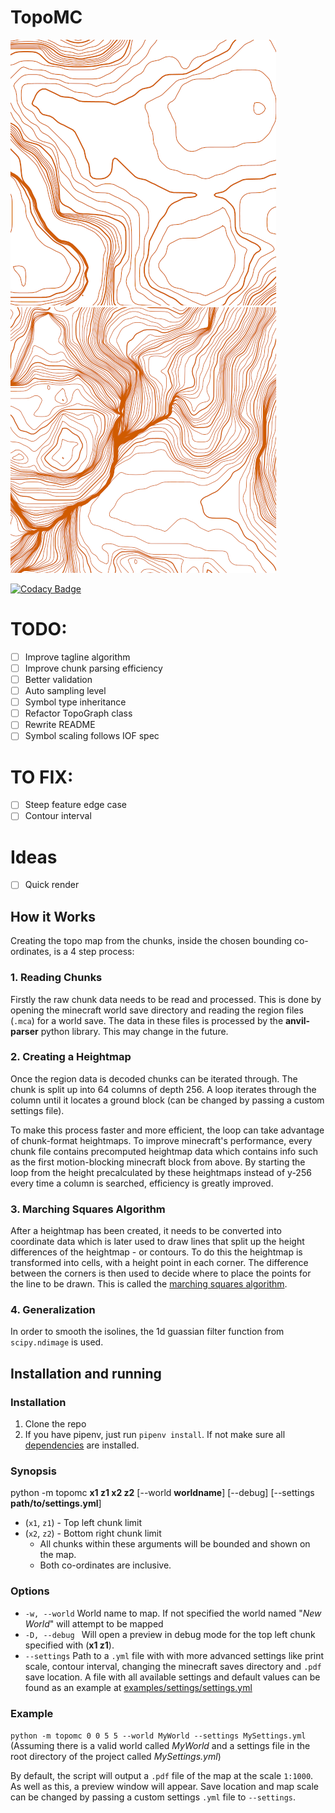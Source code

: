 # TopoMC

![Standard](images/example1.png) ![Amplified](images/example2.png)

[![Codacy Badge](https://api.codacy.com/project/badge/Grade/805c61e9222146e2830f0920560d6e4d)](https://www.codacy.com/manual/ryan-mooore/topomc?utm_source=github.com&utm_medium=referral&utm_content=ryan-mooore/topomc&utm_campaign=Badge_Grade)

# TODO:

- [ ] Improve tagline algorithm
- [ ] Improve chunk parsing efficiency
- [ ] Better validation
- [ ] Auto sampling level
- [ ] Symbol type inheritance
- [ ] Refactor TopoGraph class
- [ ] Rewrite README
- [ ] Symbol scaling follows IOF spec

# TO FIX:

- [ ] Steep feature edge case
- [ ] Contour interval

# Ideas

- [ ] Quick render

## How it Works

Creating the topo map from the chunks, inside the chosen bounding co-ordinates, is a 4 step process:

### 1. Reading Chunks

Firstly the raw chunk data needs to be read and processed. This is done by opening the minecraft world save directory and reading the region files (`.mca`) for a world save. The data in these files is processed by the **anvil-parser** python library. This may change in the future.

### 2. Creating a Heightmap

Once the region data is decoded chunks can be iterated through. The chunk is split up into 64 columns of depth 256. A loop iterates through the column until it locates a ground block (can be changed by passing a custom settings file).

To make this process faster and more efficient, the loop can take advantage of chunk-format heightmaps. To improve minecraft's performance, every chunk file contains precomputed heightmap data which contains info such as the first motion-blocking minecraft block from above. By starting the loop from the height precalculated by these heightmaps instead of y-256 every time a column is searched, efficiency is greatly improved.

### 3. Marching Squares Algorithm

After a heightmap has been created, it needs to be converted into coordinate data which is later used to draw lines that split up the height differences of the heightmap - or contours. To do this the heightmap is transformed into cells, with a height point in each corner. The difference between the corners is then used to decide where to place the points for the line to be drawn. This is called the [marching squares algorithm](https://en.wikipedia.org/wiki/Marching_squares).

### 4. Generalization

In order to smooth the isolines, the 1d guassian filter function from `scipy.ndimage` is used.

## Installation and running

### Installation

1. Clone the repo
2. If you have pipenv, just run `pipenv install`. If not make sure all [dependencies](Pipfile) are installed.

### Synopsis

python -m topomc **x1 z1 x2 z2** \[--world **worldname**\] \[--debug\] \[--settings **path/to/settings.yml**\]

- (`x1`, `z1`) - Top left chunk limit
- (`x2`, `z2`) - Bottom right chunk limit
  - All chunks within these arguments will be bounded and shown on the map.
  - Both co-ordinates are inclusive.

### Options

- `-w, --world` World name to map. If not specified the world named "_New World_" will attempt to be mapped
- `-D, --debug ` Will open a preview in debug mode for the top left chunk specified with (**x1 z1**).
- `--settings` Path to a `.yml` file with with more advanced settings like print scale, contour interval, changing the minecraft saves directory and `.pdf` save location. A file with all available settings and default values can be found as an example at [examples/settings/settings.yml](examples/settings/settings.yml)

### Example

`python -m topomc 0 0 5 5 --world MyWorld --settings MySettings.yml` (Assuming there is a valid world called _MyWorld_ and a settings file in the root directory of the project called _MySettings.yml_)

By default, the script will output a `.pdf` file of the map at the scale `1:1000`. As well as this, a preview window will appear. Save location and map scale can be changed by passing a custom settings `.yml` file to `--settings`.
